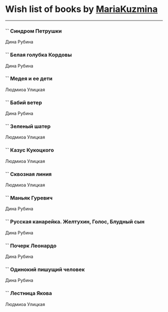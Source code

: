# Wish list of books by [MariaKuzmina](http://vk.com/id29830911)
---

### `` Синдром Петрушки
Дина Рубина

### `` Белая голубка Кордовы
Дина Рубина

### `` Медея и ее дети
Людмиоа Улицкая

### `` Бабий ветер
Дина Рубина

### `` Зеленый шатер
Людмиоа Улицкая

### `` Казус Кукоцкого
Людмиоа Улицкая

### `` Сквозная линия
Людмиоа Улицкая

### `` Маньяк Гуревич
Дина Рубина

### `` Русская канарейка. Желтухин, Голос, Блудный сын
Дина Рубина

### `` Почерк Леонардо
Дина Рубина

### `` Одинокий пишущий человек
Дина Рубина

### `` Лестница Якова
Людмиоа Улицкая

